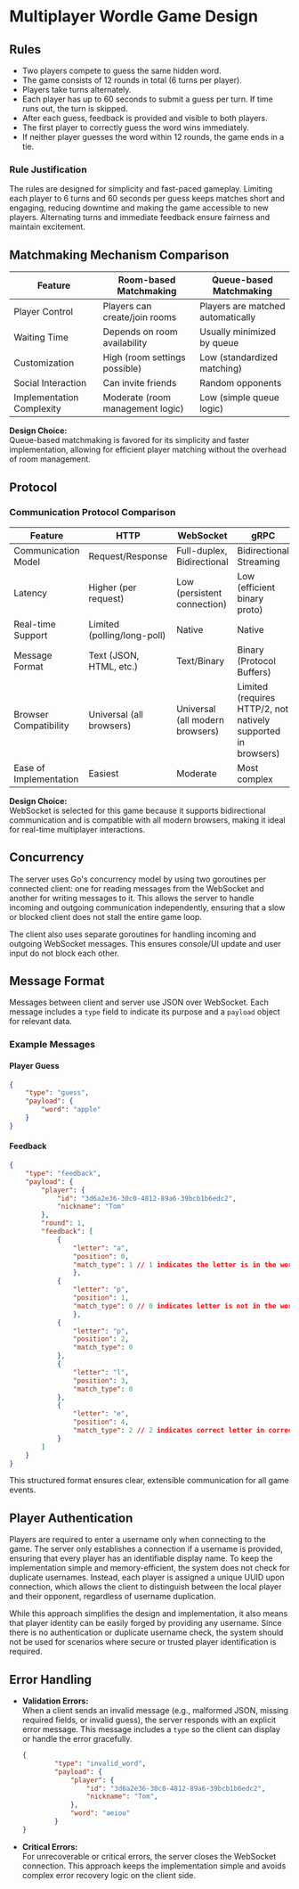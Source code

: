 # Multiplayer Wordle Game Design

## Rules
- Two players compete to guess the same hidden word.
- The game consists of 12 rounds in total (6 turns per player).
- Players take turns alternately.
- Each player has up to 60 seconds to submit a guess per turn. If time runs out, the turn is skipped.
- After each guess, feedback is provided and visible to both players.
- The first player to correctly guess the word wins immediately.
- If neither player guesses the word within 12 rounds, the game ends in a tie.

### Rule Justification
The rules are designed for simplicity and fast-paced gameplay. Limiting each player to 6 turns and 60 seconds per guess keeps matches short and engaging, reducing downtime and making the game accessible to new players. Alternating turns and immediate feedback ensure fairness and maintain excitement.

## Matchmaking Mechanism Comparison

| Feature                | Room-based Matchmaking         | Queue-based Matchmaking        |
|------------------------|-------------------------------|-------------------------------|
| Player Control         | Players can create/join rooms | Players are matched automatically |
| Waiting Time           | Depends on room availability  | Usually minimized by queue    |
| Customization          | High (room settings possible) | Low (standardized matching)   |
| Social Interaction     | Can invite friends            | Random opponents              |
| Implementation Complexity | Moderate (room management logic) | Low (simple queue logic)         |

**Design Choice:**  
Queue-based matchmaking is favored for its simplicity and faster implementation, allowing for efficient player matching without the overhead of room management.

## Protocol
### Communication Protocol Comparison

| Feature                      | HTTP                         | WebSocket                    | gRPC                         |
|------------------------------|------------------------------|------------------------------|------------------------------|
| Communication Model          | Request/Response             | Full-duplex, Bidirectional   | Bidirectional Streaming      |
| Latency                      | Higher (per request)         | Low (persistent connection)  | Low (efficient binary proto) |
| Real-time Support            | Limited (polling/long-poll)  | Native                       | Native                       |
| Message Format               | Text (JSON, HTML, etc.)      | Text/Binary                  | Binary (Protocol Buffers)    |
| Browser Compatibility        | Universal (all browsers)     | Universal (all modern browsers) | Limited (requires HTTP/2, not natively supported in browsers) |
| Ease of Implementation       | Easiest                      | Moderate                     | Most complex                 |

**Design Choice:**  
WebSocket is selected for this game because it supports bidirectional communication and is compatible with all modern browsers, making it ideal for real-time multiplayer interactions. 

## Concurrency
The server uses Go's concurrency model by using two goroutines per connected client: one for reading messages from the WebSocket and another for writing messages to it. This allows the server to handle incoming and outgoing communication independently, ensuring that a slow or blocked client does not stall the entire game loop.

The client also uses separate goroutines for handling incoming and outgoing WebSocket messages. This ensures console/UI update and user input do not block each other.

## Message Format

Messages between client and server use JSON over WebSocket. Each message includes a `type` field to indicate its purpose and a `payload` object for relevant data.

### Example Messages

#### Player Guess

```json
{
    "type": "guess",
    "payload": {
        "word": "apple"
    }
}
```

#### Feedback

```json
{
    "type": "feedback",
    "payload": {
        "player": {
            "id": "3d6a2e36-30c0-4812-89a6-39bcb1b6edc2",
            "nickname": "Tom"
        },
        "round": 1,
        "feedback": [
            {
                "letter": "a",
                "position": 0,
                "match_type": 1 // 1 indicates the letter is in the word but in the wrong position
                },
            {
                "letter": "p",
                "position": 1,
                "match_type": 0 // 0 indicates letter is not in the word
                },
            {
                "letter": "p",
                "position": 2,
                "match_type": 0
            },
            {
                "letter": "l",
                "position": 3,
                "match_type": 0
            },
            {
                "letter": "e",
                "position": 4,
                "match_type": 2 // 2 indicates correct letter in correct position
            }
        ]
    }
}
```

This structured format ensures clear, extensible communication for all game events.

## Player Authentication

Players are required to enter a username only when connecting to the game. The server only establishes a connection if a username is provided, ensuring that every player has an identifiable display name. To keep the implementation simple and memory-efficient, the system does not check for duplicate usernames. Instead, each player is assigned a unique UUID upon connection, which allows the client to distinguish between the local player and their opponent, regardless of username duplication.

While this approach simplifies the design and implementation, it also means that player identity can be easily forged by providing any username. Since there is no authentication or duplicate username check, the system should not be used for scenarios where secure or trusted player identification is required.

## Error Handling
- **Validation Errors:**  
    When a client sends an invalid message (e.g., malformed JSON, missing required fields, or invalid guess), the server responds with an explicit error message. This message includes a `type` so the client can display or handle the error gracefully.

    ```json
    {
            "type": "invalid_word",
            "payload": {
                "player": {
                    "id": "3d6a2e36-30c0-4812-89a6-39bcb1b6edc2",
                    "nickname": "Tom",
                },
                "word": "aeiou"
            }
    }
    ```

- **Critical Errors:**  
    For unrecoverable or critical errors, the server closes the WebSocket connection. This approach keeps the implementation simple and avoids complex error recovery logic on the client side.

